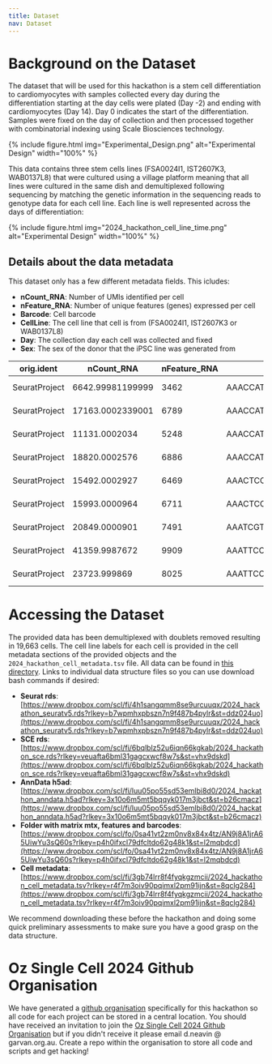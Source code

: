 ```yaml
---
title: Dataset
nav: Dataset
---
```


<!-- {% include figure.html img="data_sponsor.png" %} -->

# Background on the Dataset
The dataset that will be used for this hackathon is a stem cell differentiation to cardiomyocytes with samples collected every day during the differentiation starting at the day cells were plated (Day -2) and ending with cardiomyocytes (Day 14). Day 0 indicates the start of the differentiation. Samples were fixed on the day of collection and then processed together with combinatorial indexing using Scale Biosciences technology.


{% include figure.html img="Experimental_Design.png" alt="Experimental Design" width="100%" %}


This data contains three stem cells lines (FSA0024I1, IST2607K3, WAB0137L8) that were cultured using a village platform meaning that all lines were cultured in the same dish and demultiplexed following sequencing by matching the genetic information in the sequencing reads to genotype data for each cell line. Each line is well represented across the days of differentiation:

{% include figure.html img="2024_hackathon_cell_line_time.png" alt="Experimental Design" width="100%" %}


## Details about the data metadata
This dataset only has a few different metadata fields. This icludes:
- **nCount_RNA**: Number of UMIs identified per cell
- **nFeature_RNA**: Number of unique features (genes) expressed per cell
- **Barcode**: Cell  barcode
- **CellLine**: The cell line that cell is from (FSA0024I1, IST2607K3 or WAB0137L8)
- **Day**: The collection day each cell was collected and fixed
- **Sex**: The sex of the donor that the iPSC line was generated from

| orig.ident |     nCount_RNA |      nFeature_RNA |   Barcode | CellLine |       Day |
| --- | --- | --- | --- | --- | --- |
| SeuratProject |  6642.99981199999 |        3462 |   AAACCATAGGCAGGTCCGTAGGTCAGCTT |   WAB0137L8 |      Day-1 |
| SeuratProject |  17163.0002339001 |        6789 |   AAACCATAGGCAGGTCCGTTAAGTCCTGA |   WAB0137L8 |      Day-1 |
| SeuratProject |  11131.0002034 |   5248 |   AAACCATAGGCAGGTCCGTTCCGGCTTAT |   FSA0024I1 |      Day-1 |
| SeuratProject |  18820.0002576 |   6886 |   AAACCATAGTCAACGTAAGAGCCGTAGTT |   FSA0024I1 |      Day-1 |
| SeuratProject |  15492.0002927 |   6469 |   AAACTCCAAACGCGAGATTGTAGCAGCTA |   WAB0137L8 |      Day-1 |
| SeuratProject |  15993.0000964 |   6711 |   AAACTCCAAGCAGGTCCGTCCGCTAAGAG |   WAB0137L8 |      Day-1 |
| SeuratProject |  20849.0000901 |   7491 |   AAATCGTTCGCAGGTCCGTACGGCGTTAA |   WAB0137L8 |      Day-1 |
| SeuratProject |  41359.9987672 |   9909 |   AAATTCCTCACGCGAGATTGTAGGCTGCA |   WAB0137L8 |      Day-1 |
| SeuratProject |  23723.999869 |    8025 |   AAATTCCTCGCAGGTCCGTTATTGCTGGA |   WAB0137L8 |      Day-1 |


# Accessing the Dataset
The provided data has been demultiplexed with doublets removed resulting in 19,663 cells. The cell line labels for each cell is provided in the cell metadata sections of the provided objects and the ``2024_hackathon_cell_metadata.tsv`` file. All data can be found in [this directory](https://www.dropbox.com/scl/fo/8659cnxbw6z5e3vmqshoc/ABvKcjHLiAzMwQ0c6LY9t3E?rlkey=5alw8fzrqqqypyy4cw5qsxqs0&dl=0). Links to individual data structure files so you can use download bash commands if desired:

- **Seurat rds**: [https://www.dropbox.com/scl/fi/4h1sangqmm8se9urcuuqx/2024_hackathon_seuratv5.rds?rlkey=b7wpmhxpbszn7n9f487b4pylr&st=ddz024uo](https://www.dropbox.com/scl/fi/4h1sangqmm8se9urcuuqx/2024_hackathon_seuratv5.rds?rlkey=b7wpmhxpbszn7n9f487b4pylr&st=ddz024uo)
- **SCE rds**: [https://www.dropbox.com/scl/fi/6bqlblz52u6iqn66kgkab/2024_hackathon_sce.rds?rlkey=veuafta6bml31gagcxwcf8w7s&st=vhx9dskd](https://www.dropbox.com/scl/fi/6bqlblz52u6iqn66kgkab/2024_hackathon_sce.rds?rlkey=veuafta6bml31gagcxwcf8w7s&st=vhx9dskd)
- **AnnData h5ad**: [https://www.dropbox.com/scl/fi/luu05po55sd53emlbi8d0/2024_hackathon_anndata.h5ad?rlkey=3x10o6m5mt5bqqyk017m3jbct&st=b26cmacz](https://www.dropbox.com/scl/fi/luu05po55sd53emlbi8d0/2024_hackathon_anndata.h5ad?rlkey=3x10o6m5mt5bqqyk017m3jbct&st=b26cmacz)
- **Folder with matrix mtx, features and barcodes**: [https://www.dropbox.com/scl/fo/0sa41vt2zm0nv8x84x4tz/AN9j8A1jrA65UiwYu3sQ60s?rlkey=p4h0ifxcl79dfcltdo62g48k1&st=l2mqbdcd](https://www.dropbox.com/scl/fo/0sa41vt2zm0nv8x84x4tz/AN9j8A1jrA65UiwYu3sQ60s?rlkey=p4h0ifxcl79dfcltdo62g48k1&st=l2mqbdcd)
- **Cell metadata**: [https://www.dropbox.com/scl/fi/3gb74lrr8f4fyqkgzmcii/2024_hackathon_cell_metadata.tsv?rlkey=r4f7m3oiv90pqimxl2pm91ijn&st=8qclg284](https://www.dropbox.com/scl/fi/3gb74lrr8f4fyqkgzmcii/2024_hackathon_cell_metadata.tsv?rlkey=r4f7m3oiv90pqimxl2pm91ijn&st=8qclg284)

We recommend downloading these before the hackathon and doing some quick preliminary assessments to make sure you have a good grasp on the data structure.


# Oz Single Cell 2024 Github Organisation
We have generated a [github organisation](https://github.com/Oz-Single-Cell-2024-Hackathon) specifically for this hackathon so all code for each project can be stored in a central location. You should have received an invitation to join the [Oz Single Cell 2024 Github Organisation](https://github.com/Oz-Single-Cell-2024-Hackathon) but if you didn't receive it please email d.neavin @ garvan.org.au. Create a repo within the organisation to store all code and scripts and get hacking!